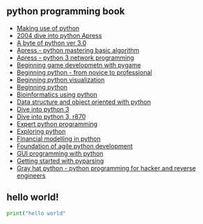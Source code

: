 ## python programming book

- [Making use of python](https://theswissbay.ch/pdf/Gentoomen%20Library/Programming/Python/%281%29Making%20Use%20Of%20Python%20%282002%29.pdf)
- [2004 dive into python Apress](https://theswissbay.ch/pdf/Gentoomen%20Library/Programming/Python/2004%20Dive%20Into%20Python%20Apress.pdf)
- [A byte of python ver 3.0](https://theswissbay.ch/pdf/Gentoomen%20Library/Programming/Python/A%20Byte%20of%20Python%2C%20v1.92%20%28for%20Python%203.0%29%20%282009%29.pdf)
- [Apress - python mastering basic algorithm](https://theswissbay.ch/pdf/Gentoomen%20Library/Programming/Python/Apress%20-%20Python%20Algorithms%20Mastering%20Basic%20Algorithms%20in%20the%20Python%20Language.pdf)
- [Apress - python 3 network programming](https://theswissbay.ch/pdf/Gentoomen%20Library/Programming/Python/Apress.Foundations.of.Python.3.Network.Programming.2nd.Edition.Dec.2010.pdf)
- [Beginning game developmetn with pygame](https://theswissbay.ch/pdf/Gentoomen%20Library/Programming/Python/Beginning%20Game%20Development%20with%20Python%20and%20Pygame%20-%20From%20Novice%20to%20Professional%20%282007%29.pdf)
- [Beginning python - from novice to professional](https://theswissbay.ch/pdf/Gentoomen%20Library/Programming/Python/Beginning%20Python%20-%20From%20Novice%20to%20Professional%20%282005%29%20-%20BBL.pdf)
- [Beginning python visualization](https://theswissbay.ch/pdf/Gentoomen%20Library/Programming/Python/Beginning%20Python%20Visualization%20-%20Crafting%20Visual%20Transformation%20Scripts%20%282009%29.pdf)
- [Beginning python](https://theswissbay.ch/pdf/Gentoomen%20Library/Programming/Python/Beginning%20Python.pdf)
- [Bioinformatics using python](https://theswissbay.ch/pdf/Gentoomen%20Library/Programming/Python/Bioinformatics%20Programming%20Using%20Python%2C%20First%20Edition%20%282009%29.pdf)
- [Data structure and object oriented with python](https://theswissbay.ch/pdf/Gentoomen%20Library/Programming/Python/Data%20Structures%20and%20Algorithms%20with%20Object-Oriented%20Design%20Patterns%20in%20Python%20%282003%29.chm)
- [Dive into python 3](https://theswissbay.ch/pdf/Gentoomen%20Library/Programming/Python/Dive%20Into%20Python%203%20%282011%29.pdf)
- [Dive into python 3, r870](https://theswissbay.ch/pdf/Gentoomen%20Library/Programming/Python/Dive%20Into%20Python%203%2C%20r870%20%282010%29.pdf)
- [Expert python programming](https://theswissbay.ch/pdf/Gentoomen%20Library/Programming/Python/Expert%20Python%20Programming%20%282008%29.pdf)
- [Exploring python](https://theswissbay.ch/pdf/Gentoomen%20Library/Programming/Python/Exploring%20Python%20%282009%29.pdf)
- [Financial modelling in python](https://theswissbay.ch/pdf/Gentoomen%20Library/Programming/Python/Financial%20Modelling%20in%20Python%20%282009%29.pdf)
- [Foundation of agile python development](https://theswissbay.ch/pdf/Gentoomen%20Library/Programming/Python/Foundations%20of%20Agile%20Python%20Development%20%282008%29.pdf)
- [GUI programming with python](https://theswissbay.ch/pdf/Gentoomen%20Library/Programming/Python/GUI%20Programming%20with%20Python%20-%20QT%20Edition%20%282002%29.chm)
- [Getting started with pyparsing](https://theswissbay.ch/pdf/Gentoomen%20Library/Programming/Python/Getting%20Started%20with%20Pyparsing%20%282007%29.pdf)
- [Gray hat python - python programming for hacker and reverse engineers](https://theswissbay.ch/pdf/Gentoomen%20Library/Programming/Python/Gray%20Hat%20Python%20-%20Python%20Programming%20for%20Hackers%20and%20Reverse%20Engineers%20%282009%29.pdf)

## hello world!

```python
print("hello world"
```
